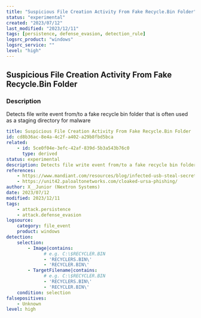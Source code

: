 ```yaml
---
title: "Suspicious File Creation Activity From Fake Recycle.Bin Folder"
status: "experimental"
created: "2023/07/12"
last_modified: "2023/12/11"
tags: [persistence, defense_evasion, detection_rule]
logsrc_product: "windows"
logsrc_service: ""
level: "high"
---
```


## Suspicious File Creation Activity From Fake Recycle.Bin Folder

### Description

Detects file write event from/to a fake recycle bin folder that is often used as a staging directory for malware

```yml
title: Suspicious File Creation Activity From Fake Recycle.Bin Folder
id: cd8b36ac-8e4a-4c2f-a402-a29b8fbd5bca
related:
    - id: 5ce0f04e-3efc-42af-839d-5b3a543b76c0
      type: derived
status: experimental
description: Detects file write event from/to a fake recycle bin folder that is often used as a staging directory for malware
references:
    - https://www.mandiant.com/resources/blog/infected-usb-steal-secrets
    - https://unit42.paloaltonetworks.com/cloaked-ursa-phishing/
author: X__Junior (Nextron Systems)
date: 2023/07/12
modified: 2023/12/11
tags:
    - attack.persistence
    - attack.defense_evasion
logsource:
    category: file_event
    product: windows
detection:
    selection:
        - Image|contains:
              # e.g. C:\$RECYCLER.BIN
              - 'RECYCLERS.BIN\'
              - 'RECYCLER.BIN\'
        - TargetFilename|contains:
              # e.g. C:\$RECYCLER.BIN
              - 'RECYCLERS.BIN\'
              - 'RECYCLER.BIN\'
    condition: selection
falsepositives:
    - Unknown
level: high

```
